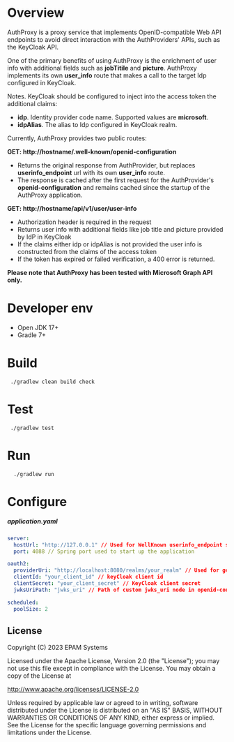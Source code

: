# Overview

AuthProxy is a proxy service that implements OpenID-compatible Web API endpoints to avoid direct interaction with the AuthProviders' APIs, such as the KeyCloak API.

One of the primary benefits of using AuthProxy is the enrichment of user info with additional fields such as **jobTitile** and **picture**.
AuthProxy implements its own **user_info** route that makes a call to the target Idp configured in KeyCloak.

Notes. KeyCloak should be configured to inject into the access token the additional claims:
- **idp**. Identity provider code name. Supported values are **microsoft**.
- **idpAlias**. The alias to Idp configured in KeyCloak realm.

Currently, AuthProxy provides two public routes:

**GET: http://hostname/.well-known/openid-configuration**
- Returns the original response from AuthProvider, but replaces **userinfo_endpoint** url with its own **user_info** route.
- The response is cached after the first request for the AuthProvider's **openid-configuration** and remains cached since the startup of the AuthProxy application.

**GET: http://hostname/api/v1/user/user-info**
- Authorization header is required in the request
- Returns user info with additional fields like job title and picture provided by IdP in KeyCloak
- If the claims either idp or idpAlias is not provided the user info is constructed from the claims of the access token
- If the token has expired or failed verification, a 400 error is returned.

**Please note that AuthProxy has been tested with Microsoft Graph API only.**

# Developer env

- Open JDK 17+
- Gradle 7+

# Build

```
 ./gradlew clean build check
```

# Test

```
 ./gradlew test
```

# Run

```
  ./gradlew run
```

# Configure
##### application.yaml


```yaml
server:
  hostUrl: "http://127.0.0.1" // Used for WellKnown userinfo_endpoint substitution, it must be complete domain url with port. 
  port: 4088 // Spring port used to start up the application

oauth2:
  providerUri: "http://localhost:8080/realms/your_realm" // Used for getting well-known and token verification URLs
  clientId: "your_client_id" // keyCloak client id
  clientSecret: "your_client_secret" // KeyCloak client secret
  jwksUriPath: "jwks_uri" // Path of custom jwks_uri node in openid-configuration, Optional.

scheduled:
  poolSize: 2
```

## License
Copyright (C) 2023 EPAM Systems

Licensed under the Apache License, Version 2.0 (the "License");
you may not use this file except in compliance with the License.
You may obtain a copy of the License at

http://www.apache.org/licenses/LICENSE-2.0

Unless required by applicable law or agreed to in writing, software
distributed under the License is distributed on an "AS IS" BASIS,
WITHOUT WARRANTIES OR CONDITIONS OF ANY KIND, either express or implied.
See the License for the specific language governing permissions and
limitations under the License.
